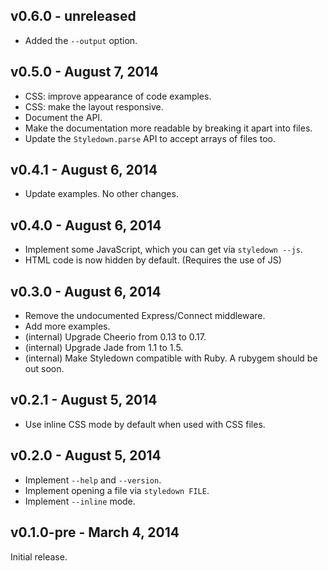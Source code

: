 ## v0.6.0 - unreleased

 * Added the `--output` option.

## v0.5.0 - August 7, 2014

 * CSS: improve appearance of code examples.
 * CSS: make the layout responsive.
 * Document the API.
 * Make the documentation more readable by breaking it apart into files.
 * Update the `Styledown.parse` API to accept arrays of files too.

## v0.4.1 - August 6, 2014

 * Update examples. No other changes.

## v0.4.0 - August 6, 2014

 * Implement some JavaScript, which you can get via `styledown --js`.
 * HTML code is now hidden by default. (Requires the use of JS)

## v0.3.0 - August 6, 2014

 * Remove the undocumented Express/Connect middleware.
 * Add more examples.
 * (internal) Upgrade Cheerio from 0.13 to 0.17.
 * (internal) Upgrade Jade from 1.1 to 1.5.
 * (internal) Make Styledown compatible with Ruby. A rubygem should be out soon.

## v0.2.1 - August 5, 2014

 * Use inline CSS mode by default when used with CSS files.

## v0.2.0 - August 5, 2014

 * Implement `--help` and `--version`.
 * Implement opening a file via `styledown FILE`.
 * Implement `--inline` mode.

## v0.1.0-pre - March 4, 2014

Initial release.
